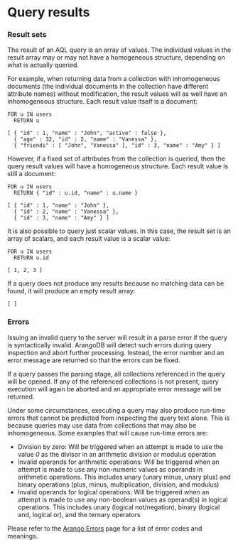 Query results
=============

### Result sets

The result of an AQL query is an array of values. The individual values in the
result array may or may not have a homogeneous structure, depending on what is
actually queried.

For example, when returning data from a collection with inhomogeneous documents
(the individual documents in the collection have different attribute names)
without modification, the result values will as well have an inhomogeneous
structure. Each result value itself is a document:

    FOR u IN users
      RETURN u
    
    [ { "id" : 1, "name" : "John", "active" : false }, 
      { "age" : 32, "id" : 2, "name" : "Vanessa" }, 
      { "friends" : [ "John", "Vanessa" ], "id" : 3, "name" : "Amy" } ]

However, if a fixed set of attributes from the collection is queried, then the 
query result values will have a homogeneous structure. Each result value is
still a document:

    FOR u IN users
      RETURN { "id" : u.id, "name" : u.name }
    
    [ { "id" : 1, "name" : "John" }, 
      { "id" : 2, "name" : "Vanessa" }, 
      { "id" : 3, "name" : "Amy" } ]

It is also possible to query just scalar values. In this case, the result set
is an array of scalars, and each result value is a scalar value:

    FOR u IN users
      RETURN u.id
    
    [ 1, 2, 3 ]

If a query does not produce any results because no matching data can be
found, it will produce an empty result array:

    [ ]

### Errors

Issuing an invalid query to the server will result in a parse error if the query
is syntactically invalid. ArangoDB will detect such errors during query
inspection and abort further processing. Instead, the error number and an error
message are returned so that the errors can be fixed.

If a query passes the parsing stage, all collections referenced in the query
will be opened. If any of the referenced collections is not present, query
execution will again be aborted and an appropriate error message will be
returned.

Under some circumstances, executing a query may also produce run-time errors 
that cannot be predicted from inspecting the query text alone. This is because
queries may use data from collections that may also be inhomogeneous.  Some
examples that will cause run-time errors are:

- Division by zero: Will be triggered when an attempt is made to use the value
  *0* as the divisor in an arithmetic division or modulus operation
- Invalid operands for arithmetic operations: Will be triggered when an attempt
  is made to use any non-numeric values as operands in arithmetic operations.
  This includes unary (unary minus, unary plus) and binary operations (plus,
  minus, multiplication, division, and modulus)
- Invalid operands for logical operations: Will be triggered when an attempt is
  made to use any non-boolean values as operand(s) in logical operations. This
  includes unary (logical not/negation), binary (logical and, logical or), and
  the ternary operators

Please refer to the [Arango Errors](../ErrorCodes/README.md) page for a list of error codes and
meanings.

